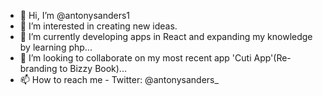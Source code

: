 - 👋 Hi, I’m @antonysanders1
- 👀 I’m interested in creating new ideas.
- 🌱 I’m currently developing apps in React and expanding my knowledge by learning php...
- 💞️ I’m looking to collaborate on my most recent app 'Cuti App'(Re-branding to Bizzy Book)...
- 📫 How to reach me - Twitter: @antonysanders_

<!---
antonysanders1/antonysanders1 is a ✨ special ✨ repository because its `README.md` (this file) appears on your GitHub profile.
You can click the Preview link to take a look at your changes.
--->
